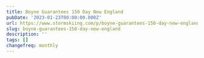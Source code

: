 ```yaml
---
title: Boyne Guarantees 150 Day New England
pubDate: '2023-01-23T00:00:00.000Z'
url: https://www.stormskiing.com/p/boyne-guarantees-150-day-new-england
slug: boyne-guarantees-150-day-new-england
description: ''
tags: []
changefreq: monthly
---
```


<!-- Add post content below -->
